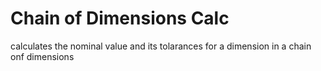 # Chain of Dimensions Calc
 calculates the nominal value and its tolarances for a dimension in a chain onf dimensions
